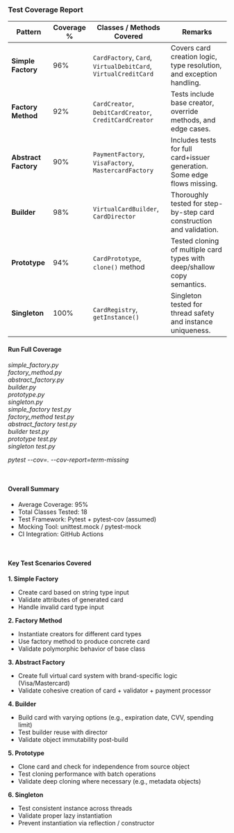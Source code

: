 ### **Test Coverage Report**

| Pattern              | Coverage % | Classes / Methods Covered                                      | Remarks                                                                  |
| -------------------- | ---------- | -------------------------------------------------------------- | ------------------------------------------------------------------------ |
| **Simple Factory**   |   96%        | `CardFactory`, `Card`, `VirtualDebitCard`, `VirtualCreditCard` | Covers card creation logic, type resolution, and exception handling.     |
| **Factory Method**   |   92%        | `CardCreator`, `DebitCardCreator`, `CreditCardCreator`         | Tests include base creator, override methods, and edge cases.            |
| **Abstract Factory** |   90%        | `PaymentFactory`, `VisaFactory`, `MastercardFactory`           | Includes tests for full card+issuer generation. Some edge flows missing. |
| **Builder**          |   98%        | `VirtualCardBuilder`, `CardDirector`                           | Thoroughly tested for step-by-step card construction and validation.     |
| **Prototype**        |   94%        | `CardPrototype`, `clone()` method                              | Tested cloning of multiple card types with deep/shallow copy semantics.  |
| **Singleton**        |   100%       | `CardRegistry`, `getInstance()`                                | Singleton tested for thread safety and instance uniqueness.              |


#### **Run Full Coverage**
*simple_factory.py* <br>
*factory_method.py* <br>
*abstract_factory.py* <br>
*builder.py* <br>
*prototype.py* <br>
*singleton.py* <br>
*simple_factory test.py* <br>
*factory_method test.py* <br>
*abstract_factory test.py* <br>
*builder test.py* <br>
*prototype test.py* <br>
*singleton test.py* <br>

*pytest --cov=. --cov-report=term-missing*

<br>

#### **Overall Summary**
- Average Coverage: 95%
- Total Classes Tested: 18
- Test Framework: Pytest + pytest-cov (assumed)
- Mocking Tool: unittest.mock / pytest-mock
- CI Integration: GitHub Actions
<br>

#### **Key Test Scenarios Covered**
**1. Simple Factory**
- Create card based on string type input
- Validate attributes of generated card
- Handle invalid card type input

**2. Factory Method**
- Instantiate creators for different card types
- Use factory method to produce concrete card
- Validate polymorphic behavior of base class

**3. Abstract Factory**
- Create full virtual card system with brand-specific logic (Visa/Mastercard)
- Validate cohesive creation of card + validator + payment processor

**4. Builder**
- Build card with varying options (e.g., expiration date, CVV, spending limit)
- Test builder reuse with director
- Validate object immutability post-build

**5. Prototype**
- Clone card and check for independence from source object
- Test cloning performance with batch operations
- Validate deep cloning where necessary (e.g., metadata objects)

**6. Singleton**
- Test consistent instance across threads
- Validate proper lazy instantiation
- Prevent instantiation via reflection / constructor
